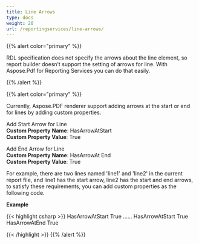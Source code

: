 ```yaml
---
title: Line Arrows
type: docs
weight: 20
url: /reportingservices/line-arrows/
---
```


{{% alert color="primary" %}} 

RDL specification does not specify the arrows about the line element, so report builder doesn’t support the setting of arrows for line. With Aspose.Pdf for Reporting Services you can do that easily.

{{% /alert %}} 

{{% alert color="primary" %}} 

Currently, Aspose.PDF renderer support adding arrows at the start or end for lines by adding custom properties.

Add Start Arrow for Line   
**Custom Property** **Name**: HasArrowAtStart   
**Custom Property Value**: True   

Add End Arrow for Line   
**Custom Property** **Name**: HasArrowAt End   
**Custom Property Value**: True   

For example, there are two lines named 'line1' and 'line2' in the current report file, and line1 has the start arrow, line2 has the start and end arrows, to satisfy these requirements, you can add custom properties as the following code.

**Example**

{{< highlight csharp >}}
 <Line Name="line1">
    <Style>
      ......
    </style>
    <CustomProperties>
      <CustomProperty>
        <Name>HasArrowAtStart</Name>
        <Value>True</Value>
      </CustomProperty>
    </CustomProperties>
</Line>
......
<Line Name="line2">
    <Style>
      ......
    </style>
    <CustomProperties>
      <CustomProperty>
        <Name>HasArrowAtStart</Name>
        <Value>True</Value>
      </CustomProperty>
<CustomProperty>
        <Name>HasArrowAtEnd</Name>
        <Value>True</Value>
      </CustomProperty>
    </CustomProperties>
</Line>

{{< /highlight >}}
{{% /alert %}} 